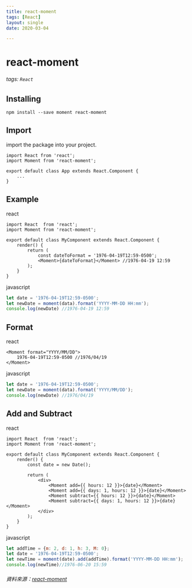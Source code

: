 ```yaml
---
title: react-moment
tags: [React]
layout: single
date: 2020-03-04

---
```


# react-moment
###### tags: `React`

## Installing
``` 
npm install --save moment react-moment
```
## Import
import the package into your project.
``` react
import React from 'react';
import Moment from 'react-moment';
 
export default class App extends React.Component {
    ...
}
```

## Example
react
``` react
import React  from 'react';
import Moment from 'react-moment';
 
export default class MyComponent extends React.Component {
    render() {
        return (
            const dateToFormat = '1976-04-19T12:59-0500';
            <Moment>{dateToFormat}</Moment> //1976-04-19 12:59
        );
    }
}
```
javascript
``` javascript
let date = '1976-04-19T12:59-0500';
let newDate = moment(data).format('YYYY-MM-DD HH:mm');
console.log(newDate) //1976-04-19 12:59
```

## Format
react
``` react
<Moment format="YYYY/MM/DD">
    1976-04-19T12:59-0500 //1976/04/19
</Moment>
```
javascript
``` javascript
let date = '1976-04-19T12:59-0500';
let newDate = moment(data).format('YYYY/MM/DD');
console.log(newDate) //1976/04/19
```
## Add and Subtract
react
``` react
import React  from 'react';
import Moment from 'react-moment';
 
export default class MyComponent extends React.Component {
    render() {
        const date = new Date();
 
        return (
            <div>
                <Moment add={{ hours: 12 }}>{date}</Moment>
                <Moment add={{ days: 1, hours: 12 }}>{date}</Moment>
                <Moment subtract={{ hours: 12 }}>{date}</Moment>
                <Moment subtract={{ days: 1, hours: 12 }}>{date}</Moment>
            </div>
        );
    }
}
```
javascript 
``` javascript
let addTime = {m: 2, d: 1, h: 3, M: 0};
let date = '1976-04-19T12:59-0500';
let newTime = moment(date).add(addTime).format('YYYY-MM-DD HH:mm');
console.log(newTime)//1976-06-20 15:59
```
###### 資料來源：[react-moment](https://www.npmjs.com/package/react-moment#add-and-subtract)